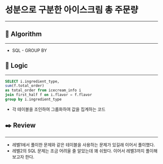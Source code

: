 # 성분으로 구분한 아이스크림 총 주문량

---

## 📌 **Algorithm**

---

- SQL - GROUP BY

## 📍 **Logic**

---

```sql
SELECT i.ingredient_type,
sum(f.total_order)
as total_order from icecream_info i
join first_half f on i.flavor = f.flavor
group by i.ingredient_type
```

- 각 테이블을 조인하여 그룹화하여 값을 집계하는 코드

## ✒️ **Review**

---

- 레벨1에서 풀이한 문제와 같은 테이블을 사용하는 문제가 있길래 이어서 풀이했다.
- 레벨2의 SQL 문제는 조금 어려울 줄 알았는데 꽤 쉬웠다. 이어서 레벨3까지 풀이해보고자 한다.